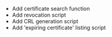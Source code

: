 - Add certificate search function
- Add revocation script
- Add CRL generation script
- Add 'expiring certificate' listing script
